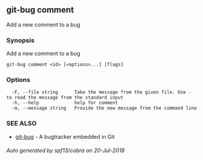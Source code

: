 ## git-bug comment

Add a new comment to a bug

### Synopsis

Add a new comment to a bug

```
git-bug comment <id> [<options>...] [flags]
```

### Options

```
  -F, --file string      Take the message from the given file. Use - to read the message from the standard input
  -h, --help             help for comment
  -m, --message string   Provide the new message from the command line
```

### SEE ALSO

* [git-bug](git-bug.md)	 - A bugtracker embedded in Git

###### Auto generated by spf13/cobra on 20-Jul-2018
